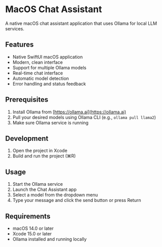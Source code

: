 # MacOS Chat Assistant

A native macOS chat assistant application that uses Ollama for local LLM services.

## Features

- Native SwiftUI macOS application
- Modern, clean interface
- Support for multiple Ollama models
- Real-time chat interface
- Automatic model detection
- Error handling and status feedback

## Prerequisites

1. Install Ollama from [https://ollama.ai](https://ollama.ai)
2. Pull your desired models using Ollama CLI (e.g., `ollama pull llama2`)
3. Make sure Ollama service is running

## Development

1. Open the project in Xcode
2. Build and run the project (⌘R)

## Usage

1. Start the Ollama service
2. Launch the Chat Assistant app
3. Select a model from the dropdown menu
4. Type your message and click the send button or press Return

## Requirements

- macOS 14.0 or later
- Xcode 15.0 or later
- Ollama installed and running locally 